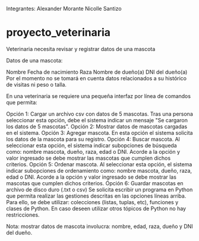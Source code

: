 Integrantes:
Alexander Morante
Nicolle Santizo


# proyecto_veterinaria
Veterinaria necesita revisar y registrar datos de una mascota

Datos de una mascota:

Nombre
Fecha de nacimiento
Raza
Nombre de dueño(a)
DNI del dueño(a)
Por el momento no se tomará en cuenta datos relacionados a su histórico de visitas ni peso o talla.

En una veterinaria se requiere una pequeña interfaz por línea de comandos que permita:

Opción 1: Cargar un archivo csv con datos de 5 mascotas. Tras una persona seleccionar esta opción, debe el sistema indicar un mensaje "Se cargaron los datos de 5 mascotas".
Opción 2: Mostrar datos de mascotas cargadas en el sistema.
Opción 3: Agregar mascota. En esta opción el sistema solicita los datos de la mascota para su registro.
Opción 4: Buscar mascota. Al seleccionar esta opción, el sistema indicar subopciones de búsqueda como: nombre mascota, dueño, raza, edad o DNI. Acorde a la opción y valor ingresado se debe mostrar las mascotas que cumplen dichos criterios.
Opción 5: Ordenar mascota. Al seleccionar esta opción, el sistema indicar subopciones de ordenamiento como: nombre mascota, dueño, raza, edad o DNI. Acorde a la opción y valor ingresado se debe mostrar las mascotas que cumplen dichos criterios.
Opción 6: Guardar mascotas en archivo de disco duro (.txt o csv)
Se solicita escribir un programa en Python que permita realizar las gestiones descritas en las opciones líneas arriba. Para ello, se debe utilizar: colecciones (listas, tuplas, etc), funciones y clases de Python. En caso deseen utilizar otros tópicos de Python no hay restricciones.

Nota: mostrar datos de mascota involucra: nombre, edad, raza, dueño y DNI del dueño.
